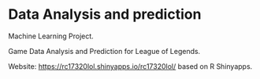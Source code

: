 # Data Analysis and prediction 

Machine Learning Project. 

Game Data Analysis and Prediction for League of Legends. 


Website: https://rc17320lol.shinyapps.io/rc17320lol/ based on R Shinyapps. 

